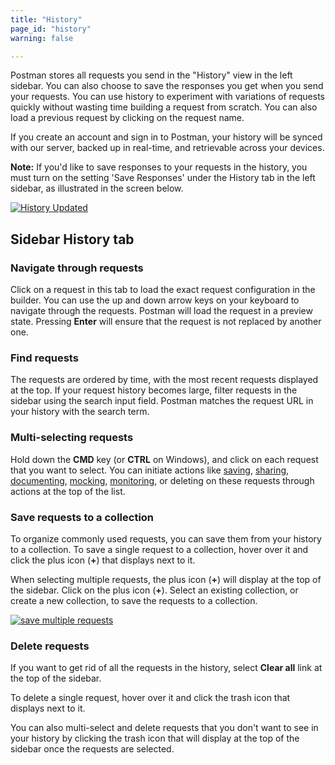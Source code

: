 ```yaml
---
title: "History"
page_id: "history"
warning: false

---
```


Postman stores all requests you send in the "History" view in the left sidebar. You can also choose to save the responses you get when you send your requests. You can use history to experiment with variations of requests quickly without wasting time building a request from scratch. You can also load a previous request by clicking on the request name.

If you create an account and sign in to Postman, your history will be synced with our server, backed up in real-time, and retrievable across your devices.

**Note:** If you'd like to save responses to your requests in the history, you must turn on the setting 'Save Responses' under the History tab in the left sidebar, as illustrated in the screen below.

[![History Updated](https://assets.postman.com/postman-docs/History_Response_New.png)](https://assets.postman.com/postman-docs/History_Response_New.png)

## Sidebar History tab

### Navigate through requests

Click on a request in this tab to load the exact request configuration in the builder. You can use the up and down arrow keys on your keyboard to navigate through the requests. Postman will load the request in a preview state. Pressing **Enter** will ensure that the request is not replaced by another one.

### Find requests

The requests are ordered by time, with the most recent requests displayed at the top. If your request history becomes large, filter requests in the sidebar using the search input field. Postman matches the request URL in your history with the search term.

### Multi-selecting requests

Hold down the **CMD** key (or **CTRL** on Windows), and click on each request that you want to select. You can initiate actions like [saving](/docs/postman/collections/creating-collections/), [sharing](/docs/postman/collections/sharing-collections/), [documenting](/docs/postman/api-documentation/intro-to-api-documentation), [mocking](/docs/postman/mock-servers/intro-to-mock-servers/), [monitoring](/docs/postman/monitors/intro-monitors/), or deleting on these requests through actions at the top of the list.

### Save requests to a collection

To organize commonly used requests, you can save them from your history to a collection. To save a single request to a collection, hover over it and click the plus icon (**+**) that displays next to it.

When selecting multiple requests, the plus icon (**+**) will display at the top of the sidebar. Click on the plus icon (**+**). Select an existing collection, or create a new collection, to save the requests to a collection.

[![save multiple requests](https://assets.postman.com/postman-docs/WS-save-multi-requests.png)](https://assets.postman.com/postman-docs/WS-save-multi-requests.png)

### Delete requests

If you want to get rid of all the requests in the history, select **Clear all** link at the top of the sidebar.

To delete a single request, hover over it and click the trash icon that displays next to it.

You can also multi-select and delete requests that you don't want to see in your history by clicking the trash icon that will display at the top of the sidebar once the requests are selected.
